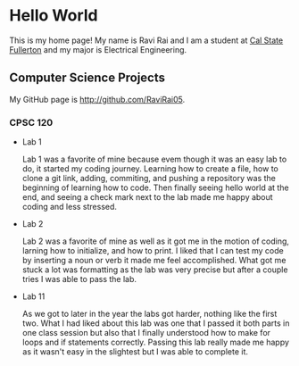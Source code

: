 # Hello World

This is my home page! My name is Ravi Rai and I am a student at [Cal State Fullerton](http://www.fullerton.edu/) and my major is Electrical Engineering.

## Computer Science Projects

My GitHub page is http://github.com/RaviRai05.

### CPSC 120

* Lab 1 

    Lab 1 was a favorite of mine because evem though it was an easy lab to do, it started my coding journey. Learning how to create a file, how to clone a git link, adding, commiting, and pushing a repository was the beginning of learning how to code. Then finally seeing hello world at the end, and seeing a check mark next to the lab made me happy about coding and less stressed. 

* Lab 2 

    Lab 2 was a favorite of mine as well as it got me in the motion of coding, larning how to initialize, and how to print. I liked that I can test my code by inserting a noun or verb it made me feel accomplished. What got me stuck a lot was formatting as the lab was very precise but after a couple tries I was able to pass the lab. 

* Lab 11

    As we got to later in the year the labs got harder, nothing like the first two. What I had liked about this lab was one that I passed it both parts in one class session but also that I finally understood how to make for loops and if statements correctly. Passing this lab really made me happy as it wasn't easy in the slightest but I was able to complete it. 